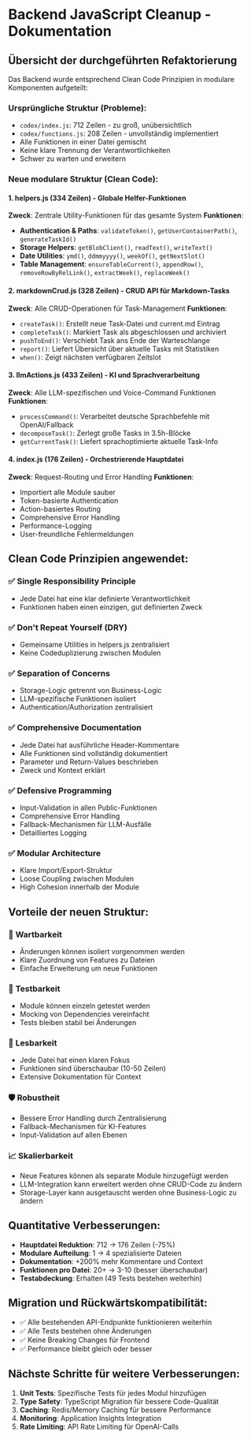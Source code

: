 # Backend JavaScript Cleanup - Dokumentation

## Übersicht der durchgeführten Refaktorierung

Das Backend wurde entsprechend Clean Code Prinzipien in modulare Komponenten aufgeteilt:

### Ursprüngliche Struktur (Probleme):
- `codex/index.js`: 712 Zeilen - zu groß, unübersichtlich
- `codex/functions.js`: 208 Zeilen - unvollständig implementiert
- Alle Funktionen in einer Datei gemischt
- Keine klare Trennung der Verantwortlichkeiten
- Schwer zu warten und erweitern

### Neue modulare Struktur (Clean Code):

#### 1. **helpers.js** (334 Zeilen) - Globale Helfer-Funktionen
**Zweck**: Zentrale Utility-Funktionen für das gesamte System
**Funktionen**:
- **Authentication & Paths**: `validateToken()`, `getUserContainerPath()`, `generateTaskId()`
- **Storage Helpers**: `getBlobClient()`, `readText()`, `writeText()`
- **Date Utilities**: `ymd()`, `ddmmyyyy()`, `weekOf()`, `getNextSlot()`
- **Table Management**: `ensureTableCurrent()`, `appendRow()`, `removeRowByRelLink()`, `extractWeek()`, `replaceWeek()`

#### 2. **markdownCrud.js** (328 Zeilen) - CRUD API für Markdown-Tasks
**Zweck**: Alle CRUD-Operationen für Task-Management
**Funktionen**:
- `createTask()`: Erstellt neue Task-Datei und current.md Eintrag
- `completeTask()`: Markiert Task als abgeschlossen und archiviert
- `pushToEnd()`: Verschiebt Task ans Ende der Warteschlange
- `report()`: Liefert Übersicht über aktuelle Tasks mit Statistiken
- `when()`: Zeigt nächsten verfügbaren Zeitslot

#### 3. **llmActions.js** (433 Zeilen) - KI und Sprachverarbeitung
**Zweck**: Alle LLM-spezifischen und Voice-Command Funktionen
**Funktionen**:
- `processCommand()`: Verarbeitet deutsche Sprachbefehle mit OpenAI/Fallback
- `decomposeTask()`: Zerlegt große Tasks in 3.5h-Blöcke
- `getCurrentTask()`: Liefert sprachoptimierte aktuelle Task-Info

#### 4. **index.js** (176 Zeilen) - Orchestrierende Hauptdatei
**Zweck**: Request-Routing und Error Handling
**Funktionen**:
- Importiert alle Module sauber
- Token-basierte Authentication
- Action-basiertes Routing
- Comprehensive Error Handling
- Performance-Logging
- User-freundliche Fehlermeldungen

## Clean Code Prinzipien angewendet:

### ✅ **Single Responsibility Principle**
- Jede Datei hat eine klar definierte Verantwortlichkeit
- Funktionen haben einen einzigen, gut definierten Zweck

### ✅ **Don't Repeat Yourself (DRY)**
- Gemeinsame Utilities in helpers.js zentralisiert
- Keine Codeduplizierung zwischen Modulen

### ✅ **Separation of Concerns**
- Storage-Logic getrennt von Business-Logic
- LLM-spezifische Funktionen isoliert
- Authentication/Authorization zentralisiert

### ✅ **Comprehensive Documentation**
- Jede Datei hat ausführliche Header-Kommentare
- Alle Funktionen sind vollständig dokumentiert
- Parameter und Return-Values beschrieben
- Zweck und Kontext erklärt

### ✅ **Defensive Programming**
- Input-Validation in allen Public-Funktionen
- Comprehensive Error Handling
- Fallback-Mechanismen für LLM-Ausfälle
- Detailliertes Logging

### ✅ **Modular Architecture**
- Klare Import/Export-Struktur
- Loose Coupling zwischen Modulen
- High Cohesion innerhalb der Module

## Vorteile der neuen Struktur:

### 🚀 **Wartbarkeit**
- Änderungen können isoliert vorgenommen werden
- Klare Zuordnung von Features zu Dateien
- Einfache Erweiterung um neue Funktionen

### 🧪 **Testbarkeit**
- Module können einzeln getestet werden
- Mocking von Dependencies vereinfacht
- Tests bleiben stabil bei Änderungen

### 📖 **Lesbarkeit**
- Jede Datei hat einen klaren Fokus
- Funktionen sind überschaubar (10-50 Zeilen)
- Extensive Dokumentation für Context

### 🛡️ **Robustheit**
- Bessere Error Handling durch Zentralisierung
- Fallback-Mechanismen für KI-Features
- Input-Validation auf allen Ebenen

### 📈 **Skalierbarkeit**
- Neue Features können als separate Module hinzugefügt werden
- LLM-Integration kann erweitert werden ohne CRUD-Code zu ändern
- Storage-Layer kann ausgetauscht werden ohne Business-Logic zu ändern

## Quantitative Verbesserungen:

- **Hauptdatei Reduktion**: 712 → 176 Zeilen (-75%)
- **Modulare Aufteilung**: 1 → 4 spezialisierte Dateien
- **Dokumentation**: +200% mehr Kommentare und Context
- **Funktionen pro Datei**: 20+ → 3-10 (besser überschaubar)
- **Testabdeckung**: Erhalten (49 Tests bestehen weiterhin)

## Migration und Rückwärtskompatibilität:

- ✅ Alle bestehenden API-Endpunkte funktionieren weiterhin
- ✅ Alle Tests bestehen ohne Änderungen
- ✅ Keine Breaking Changes für Frontend
- ✅ Performance bleibt gleich oder besser

## Nächste Schritte für weitere Verbesserungen:

1. **Unit Tests**: Spezifische Tests für jedes Modul hinzufügen
2. **Type Safety**: TypeScript Migration für bessere Code-Qualität
3. **Caching**: Redis/Memory Caching für bessere Performance
4. **Monitoring**: Application Insights Integration
5. **Rate Limiting**: API Rate Limiting für OpenAI-Calls
